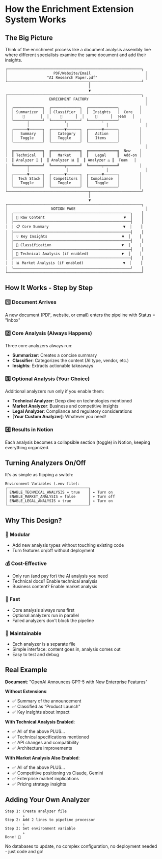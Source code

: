 # How the Enrichment Extension System Works

## The Big Picture

Think of the enrichment process like a document analysis assembly line where different specialists examine the same document and add their insights.

```
┌─────────────────────────────────────────────────────────────┐
│                     PDF/Website/Email                         │
│                  "AI Research Paper.pdf"                      │
└─────────────────────────────────────┬───────────────────────┘
                                      │
                                      ▼
┌─────────────────────────────────────────────────────────────┐
│                   ENRICHMENT FACTORY                          │
│                                                               │
│  ┌─────────────┐  ┌─────────────┐  ┌─────────────┐         │
│  │ Summarizer  │  │ Classifier  │  │  Insights   │  Core   │
│  │    👤       │  │     👤      │  │     👤      │  Team   │
│  └──────┬──────┘  └──────┬──────┘  └──────┬──────┘         │
│         │                 │                 │                 │
│  ┌──────▼──────┐  ┌──────▼──────┐  ┌──────▼──────┐         │
│  │   Summary   │  │   Category  │  │   Action    │         │
│  │   Toggle    │  │   Toggle    │  │   Items     │         │
│  └─────────────┘  └─────────────┘  └─────────────┘         │
│                                                               │
│  ╔═════════════╗  ╔═════════════╗  ╔═════════════╗  New    │
│  ║ Technical   ║  ║   Market    ║  ║   Legal     ║  Add-on │
│  ║ Analyzer 🔧 ║  ║ Analyzer 📊 ║  ║ Analyzer ⚖️ ║  Team   │
│  ╚══════╤══════╝  ╚══════╤══════╝  ╚══════╤══════╝         │
│         │                 │                 │                 │
│  ┌──────▼──────┐  ┌──────▼──────┐  ┌──────▼──────┐         │
│  │  Tech Stack │  │ Competitors │  │ Compliance  │         │
│  │   Toggle    │  │   Toggle    │  │   Toggle    │         │
│  └─────────────┘  └─────────────┘  └─────────────┘         │
└─────────────────────────────────────┬───────────────────────┘
                                      │
                                      ▼
┌─────────────────────────────────────────────────────────────┐
│                    NOTION PAGE                                │
│  ┌─────────────────────────────────────────────────────┐    │
│  │ 📄 Raw Content                                    ▼  │    │
│  ├─────────────────────────────────────────────────────┤    │
│  │ 📋 Core Summary                                  ▼  │    │
│  ├─────────────────────────────────────────────────────┤    │
│  │ 💡 Key Insights                                  ▼  │    │
│  ├─────────────────────────────────────────────────────┤    │
│  │ 🎯 Classification                                ▼  │    │
│  ├─────────────────────────────────────────────────────┤    │
│  │ 🔧 Technical Analysis (if enabled)               ▼  │    │
│  ├─────────────────────────────────────────────────────┤    │
│  │ 📊 Market Analysis (if enabled)                  ▼  │    │
│  └─────────────────────────────────────────────────────┘    │
└─────────────────────────────────────────────────────────────┘
```

## How It Works - Step by Step

### 1️⃣ Document Arrives
A new document (PDF, website, or email) enters the pipeline with Status = "Inbox"

### 2️⃣ Core Analysis (Always Happens)
Three core analyzers always run:
- **Summarizer**: Creates a concise summary
- **Classifier**: Categorizes the content (AI type, vendor, etc.)
- **Insights**: Extracts actionable takeaways

### 3️⃣ Optional Analysis (Your Choice)
Additional analyzers run only if you enable them:
- **Technical Analyzer**: Deep dive on technologies mentioned
- **Market Analyzer**: Business and competitive insights
- **Legal Analyzer**: Compliance and regulatory considerations
- **[Your Custom Analyzer]**: Whatever you need!

### 4️⃣ Results in Notion
Each analysis becomes a collapsible section (toggle) in Notion, keeping everything organized.

## Turning Analyzers On/Off

It's as simple as flipping a switch:

```
Environment Variables (.env file):
┌─────────────────────────────────────┐
│ ENABLE_TECHNICAL_ANALYSIS = true    │ ← Turn on
│ ENABLE_MARKET_ANALYSIS = false      │ ← Turn off
│ ENABLE_LEGAL_ANALYSIS = true        │ ← Turn on
└─────────────────────────────────────┘
```

## Why This Design?

### 🎯 **Modular**
- Add new analysis types without touching existing code
- Turn features on/off without deployment

### 💰 **Cost-Effective**
- Only run (and pay for) the AI analysis you need
- Technical docs? Enable technical analysis
- Business content? Enable market analysis

### 🚀 **Fast**
- Core analysis always runs first
- Optional analyzers run in parallel
- Failed analyzers don't block the pipeline

### 🔧 **Maintainable**
- Each analyzer is a separate file
- Simple interface: content goes in, analysis comes out
- Easy to test and debug

## Real Example

**Document**: "OpenAI Announces GPT-5 with New Enterprise Features"

**Without Extensions**:
- ✅ Summary of the announcement
- ✅ Classified as "Product Launch"
- ✅ Key insights about impact

**With Technical Analysis Enabled**:
- ✅ All of the above PLUS...
- ✅ Technical specifications mentioned
- ✅ API changes and compatibility
- ✅ Architecture improvements

**With Market Analysis Also Enabled**:
- ✅ All of the above PLUS...
- ✅ Competitive positioning vs Claude, Gemini
- ✅ Enterprise market implications
- ✅ Pricing strategy insights

## Adding Your Own Analyzer

```
Step 1: Create analyzer file
        ↓
Step 2: Add 2 lines to pipeline processor
        ↓
Step 3: Set environment variable
        ↓
Done! 🎉
```

No databases to update, no complex configuration, no deployment needed - just code and go!